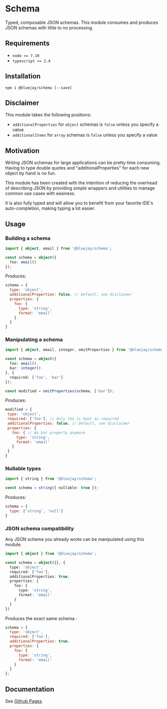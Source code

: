 # Schema

Typed, composable JSON schemas. This module consumes and produces JSON schemas with little to no processing.

## Requirements

- `node >= 7.10`
- `typescript >= 2.4`

## Installation

`npm i @bluejay/schema [--save]`

## Disclaimer

This module takes the following positions:
- `additionalProperties` for `object` schemas is `false` unless you specify a value
- `additionalItems` for `array` schemas is `false` unless you specify a value

## Motivation

Writing JSON schemas for large applications can be pretty time consuming. Having to type double quotes and "additionalProperties" for each new object by hand is no fun.

This module has been created with the intention of reducing the overhead of describing JSON by providing simple wrappers and utilities to manage common use cases with easiness.

It is also fully typed and will allow you to benefit from your favorite IDE's auto-completion, making typing a lot easier.

## Usage

### Building a schema

```typescript
import { object, email } from '@bluejay/schema';

const schema = object({
  foo: email()
});
```

Produces:

```javascript
schema = {
  type: 'object',
  additionalProperties: false, // Default, see disclaimer
  properties: {
    foo: {
      type: 'string',
      format: 'email'
    }
  }
}
```


### Manipulating a schema

```typescript
import { object, email, integer, omitProperties } from '@bluejay/schema';

const schema = object({
  foo: email(),
  bar: integer()
}, {
  required: ['foo', 'bar']
});

const modified = omitProperties(schema, ['bar']);
```

Produces:

```javascript
modified = {
 type: 'object',
 required: ['foo'], // Only foo is kept as required
 additionalProperties: false, // Default, see disclaimer
 properties: {
   foo: { // No bar property anymore
     type: 'string',
     format: 'email'
   }
 }
}
```

### Nullable types

```typescript
import { string } from '@bluejay/schema';

const schema = string({ nullable: true });
```

Produces:
```javascript
schema = {
  type: ['string', 'null']
}
```

### JSON schema compatibility

Any JSON schema you already wrote can be manipulated using this module.

```typescript
import { object } from '@bluejay/schema';

const schema = object({}, {
  type: 'object',
  required: ['foo'],
  additionalProperties: true,
  properties: {
    foo: {
      type: 'string',
      format: 'email'
    }
  }
}) 
```

Produces the exact same schema :

```javascript
schema = {
  type: 'object',
  required: ['foo'],
  additionalProperties: true,
  properties: {
    foo: {
      type: 'string',
      format: 'email'
    }
  } 
};
```


## Documentation

See [Github Pages](https://bluebirds-blue-jay.github.io/schema/).
